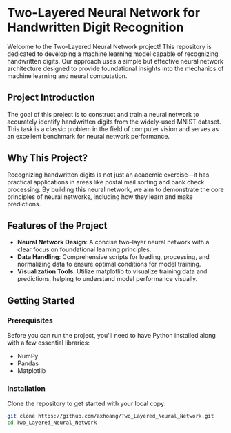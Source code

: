 # Two-Layered Neural Network for Handwritten Digit Recognition

Welcome to the Two-Layered Neural Network project! This repository is dedicated to developing a machine learning model capable of recognizing handwritten digits. Our approach uses a simple but effective neural network architecture designed to provide foundational insights into the mechanics of machine learning and neural computation.

## Project Introduction

The goal of this project is to construct and train a neural network to accurately identify handwritten digits from the widely-used MNIST dataset. This task is a classic problem in the field of computer vision and serves as an excellent benchmark for neural network performance.

## Why This Project?

Recognizing handwritten digits is not just an academic exercise—it has practical applications in areas like postal mail sorting and bank check processing. By building this neural network, we aim to demonstrate the core principles of neural networks, including how they learn and make predictions.

## Features of the Project

- **Neural Network Design**: A concise two-layer neural network with a clear focus on foundational learning principles.
- **Data Handling**: Comprehensive scripts for loading, processing, and normalizing data to ensure optimal conditions for model training.
- **Visualization Tools**: Utilize matplotlib to visualize training data and predictions, helping to understand model performance visually.

## Getting Started

### Prerequisites

Before you can run the project, you'll need to have Python installed along with a few essential libraries:

- NumPy
- Pandas
- Matplotlib

### Installation

Clone the repository to get started with your local copy:

```bash
git clone https://github.com/axhoang/Two_Layered_Neural_Network.git
cd Two_Layered_Neural_Network
